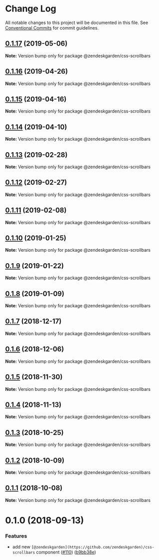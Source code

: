 # Change Log

All notable changes to this project will be documented in this file.
See [Conventional Commits](https://conventionalcommits.org) for commit guidelines.

## [0.1.17](https://github.com/zendeskgarden/css-components/compare/@zendeskgarden/css-scrollbars@0.1.16...@zendeskgarden/css-scrollbars@0.1.17) (2019-05-06)

**Note:** Version bump only for package @zendeskgarden/css-scrollbars





## [0.1.16](https://github.com/zendeskgarden/css-components/compare/@zendeskgarden/css-scrollbars@0.1.15...@zendeskgarden/css-scrollbars@0.1.16) (2019-04-26)

**Note:** Version bump only for package @zendeskgarden/css-scrollbars





## [0.1.15](https://github.com/zendeskgarden/css-components/compare/@zendeskgarden/css-scrollbars@0.1.14...@zendeskgarden/css-scrollbars@0.1.15) (2019-04-16)

**Note:** Version bump only for package @zendeskgarden/css-scrollbars





## [0.1.14](https://github.com/zendeskgarden/css-components/compare/@zendeskgarden/css-scrollbars@0.1.13...@zendeskgarden/css-scrollbars@0.1.14) (2019-04-10)

**Note:** Version bump only for package @zendeskgarden/css-scrollbars





## [0.1.13](https://github.com/zendeskgarden/css-components/compare/@zendeskgarden/css-scrollbars@0.1.12...@zendeskgarden/css-scrollbars@0.1.13) (2019-02-28)

**Note:** Version bump only for package @zendeskgarden/css-scrollbars





## [0.1.12](https://github.com/zendeskgarden/css-components/compare/@zendeskgarden/css-scrollbars@0.1.11...@zendeskgarden/css-scrollbars@0.1.12) (2019-02-27)

**Note:** Version bump only for package @zendeskgarden/css-scrollbars





## [0.1.11](https://github.com/zendeskgarden/css-components/compare/@zendeskgarden/css-scrollbars@0.1.10...@zendeskgarden/css-scrollbars@0.1.11) (2019-02-08)

**Note:** Version bump only for package @zendeskgarden/css-scrollbars





## [0.1.10](https://github.com/zendeskgarden/css-components/compare/@zendeskgarden/css-scrollbars@0.1.9...@zendeskgarden/css-scrollbars@0.1.10) (2019-01-25)

**Note:** Version bump only for package @zendeskgarden/css-scrollbars





## [0.1.9](https://github.com/zendeskgarden/css-components/compare/@zendeskgarden/css-scrollbars@0.1.8...@zendeskgarden/css-scrollbars@0.1.9) (2019-01-22)

**Note:** Version bump only for package @zendeskgarden/css-scrollbars





## [0.1.8](https://github.com/zendeskgarden/css-components/compare/@zendeskgarden/css-scrollbars@0.1.7...@zendeskgarden/css-scrollbars@0.1.8) (2019-01-09)

**Note:** Version bump only for package @zendeskgarden/css-scrollbars





## [0.1.7](https://github.com/zendeskgarden/css-components/compare/@zendeskgarden/css-scrollbars@0.1.6...@zendeskgarden/css-scrollbars@0.1.7) (2018-12-17)

**Note:** Version bump only for package @zendeskgarden/css-scrollbars





## [0.1.6](https://github.com/zendeskgarden/css-components/compare/@zendeskgarden/css-scrollbars@0.1.5...@zendeskgarden/css-scrollbars@0.1.6) (2018-12-06)

**Note:** Version bump only for package @zendeskgarden/css-scrollbars





## [0.1.5](https://github.com/zendeskgarden/css-components/compare/@zendeskgarden/css-scrollbars@0.1.4...@zendeskgarden/css-scrollbars@0.1.5) (2018-11-30)

**Note:** Version bump only for package @zendeskgarden/css-scrollbars





## [0.1.4](https://github.com/zendeskgarden/css-components/compare/@zendeskgarden/css-scrollbars@0.1.3...@zendeskgarden/css-scrollbars@0.1.4) (2018-11-13)

**Note:** Version bump only for package @zendeskgarden/css-scrollbars





## [0.1.3](https://github.com/zendeskgarden/css-components/compare/@zendeskgarden/css-scrollbars@0.1.2...@zendeskgarden/css-scrollbars@0.1.3) (2018-10-25)

**Note:** Version bump only for package @zendeskgarden/css-scrollbars





## [0.1.2](https://github.com/zendeskgarden/css-components/compare/@zendeskgarden/css-scrollbars@0.1.1...@zendeskgarden/css-scrollbars@0.1.2) (2018-10-09)

**Note:** Version bump only for package @zendeskgarden/css-scrollbars





## [0.1.1](https://github.com/zendeskgarden/css-components/compare/@zendeskgarden/css-scrollbars@0.1.0...@zendeskgarden/css-scrollbars@0.1.1) (2018-10-08)

**Note:** Version bump only for package @zendeskgarden/css-scrollbars





<a name="0.1.0"></a>
# 0.1.0 (2018-09-13)


### Features

* add new `[@zendeskgarden](https://github.com/zendeskgarden)/css-scrollbars` component ([#110](https://github.com/zendeskgarden/css-components/issues/110)) ([b9bb38e](https://github.com/zendeskgarden/css-components/commit/b9bb38e))
